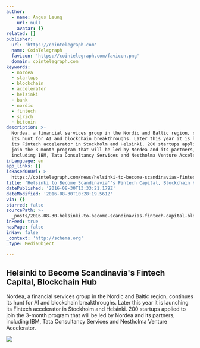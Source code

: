 ```yaml
---
author:
  - name: Angus Leung
    url: null
    avatar: {}
related: []
publisher:
  url: 'https://cointelegraph.com'
  name: CoinTelegraph
  favicon: 'https://cointelegraph.com/favicon.png'
  domain: cointelegraph.com
keywords:
  - nordea
  - startups
  - blockchain
  - accelerator
  - helsinki
  - bank
  - nordic
  - fintech
  - sirich
  - bitcoin
description: >-
  Nordea, a financial services group in the Nordic and Baltic region, continues
  its hunt for AI and blockchain breakthroughs. Later this year it is launching
  its Fintech accelerator in Stockholm and Helsinki. 200 startups applied to
  join the 3-month program that will be led by Nordea and its partners,
  including IBM, Tata Consultancy Services and Nestholma Venture Accelerator.
inLanguage: en
app_links: []
isBasedOnUrl: >-
  https://cointelegraph.com/news/helsinki-to-become-scandinavias-fintech-capital-blockchain-hub
title: 'Helsinki to Become Scandinavia''s Fintech Capital, Blockchain Hub'
datePublished: '2016-08-30T13:33:21.179Z'
dateModified: '2016-08-30T10:28:19.561Z'
via: {}
starred: false
sourcePath: >-
  _posts/2016-08-30-helsinki-to-become-scandinavias-fintech-capital-blockchain.md
inFeed: true
hasPage: false
inNav: false
_context: 'http://schema.org'
_type: MediaObject

---
```

<article style=""><h1>Helsinki to Become Scandinavia's Fintech Capital, Blockchain Hub</h1><p>Nordea, a financial services group in the Nordic and Baltic region, continues its hunt for AI and blockchain breakthroughs. Later this year it is launching its Fintech accelerator in Stockholm and Helsinki. 200 startups applied to join the 3-month program that will be led by Nordea and its partners, including IBM, Tata Consultancy Services and Nestholma Venture Accelerator.</p><img src="https://cointelegraph.com/images/725_Ly9jb2ludGVsZWdyYXBoLmNvbS9zdG9yYWdlL3VwbG9hZHMvdmlldy9kYThkZDM2MGQ3NzI2MjU4MThmOGVkNDU2YjZhZTVlOS5qcGc=.jpg" /></article>